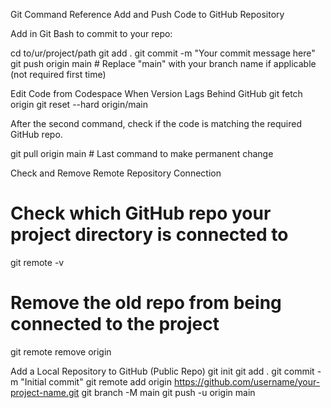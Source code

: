 Git Command Reference
Add and Push Code to GitHub Repository

Add in Git Bash to commit to your repo:

cd to/ur/project/path
git add .
git commit -m "Your commit message here"
git push origin main   # Replace "main" with your branch name if applicable (not required first time)

Edit Code from Codespace When Version Lags Behind GitHub
git fetch origin
git reset --hard origin/main


After the second command, check if the code is matching the required GitHub repo.

git pull origin main   # Last command to make permanent change

Check and Remove Remote Repository Connection
# Check which GitHub repo your project directory is connected to
git remote -v

# Remove the old repo from being connected to the project
git remote remove origin

Add a Local Repository to GitHub (Public Repo)
git init
git add .
git commit -m "Initial commit"
git remote add origin https://github.com/username/your-project-name.git
git branch -M main
git push -u origin main
